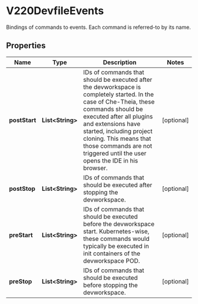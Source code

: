 

# V220DevfileEvents

Bindings of commands to events. Each command is referred-to by its name.
## Properties

Name | Type | Description | Notes
------------ | ------------- | ------------- | -------------
**postStart** | **List&lt;String&gt;** | IDs of commands that should be executed after the devworkspace is completely started. In the case of Che-Theia, these commands should be executed after all plugins and extensions have started, including project cloning. This means that those commands are not triggered until the user opens the IDE in his browser. |  [optional]
**postStop** | **List&lt;String&gt;** | IDs of commands that should be executed after stopping the devworkspace. |  [optional]
**preStart** | **List&lt;String&gt;** | IDs of commands that should be executed before the devworkspace start. Kubernetes-wise, these commands would typically be executed in init containers of the devworkspace POD. |  [optional]
**preStop** | **List&lt;String&gt;** | IDs of commands that should be executed before stopping the devworkspace. |  [optional]



